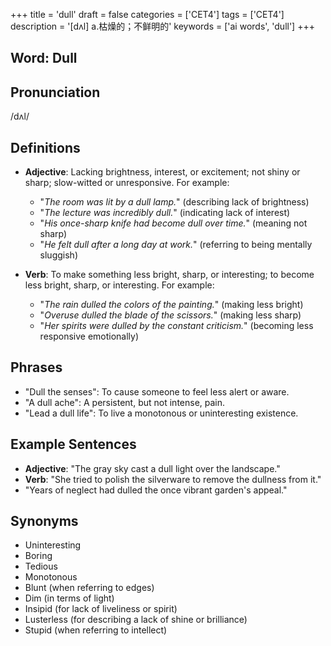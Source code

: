 +++
title = 'dull'
draft = false
categories = ['CET4']
tags = ['CET4']
description = '[dʌl] a.枯燥的；不鲜明的'
keywords = ['ai words', 'dull']
+++

## Word: Dull

## Pronunciation
/dʌl/

## Definitions
- **Adjective**: Lacking brightness, interest, or excitement; not shiny or sharp; slow-witted or unresponsive. For example:
  - "*The room was lit by a dull lamp.*" (describing lack of brightness)
  - "*The lecture was incredibly dull.*" (indicating lack of interest)
  - "*His once-sharp knife had become dull over time.*" (meaning not sharp)
  - "*He felt dull after a long day at work.*" (referring to being mentally sluggish)

- **Verb**: To make something less bright, sharp, or interesting; to become less bright, sharp, or interesting. For example:
  - "*The rain dulled the colors of the painting.*" (making less bright)
  - "*Overuse dulled the blade of the scissors.*" (making less sharp)
  - "*Her spirits were dulled by the constant criticism.*" (becoming less responsive emotionally)

## Phrases
- "Dull the senses": To cause someone to feel less alert or aware.
- "A dull ache": A persistent, but not intense, pain.
- "Lead a dull life": To live a monotonous or uninteresting existence.

## Example Sentences
- **Adjective**: "The gray sky cast a dull light over the landscape."
- **Verb**: "She tried to polish the silverware to remove the dullness from it."
- "Years of neglect had dulled the once vibrant garden's appeal."

## Synonyms
- Uninteresting
- Boring
- Tedious
- Monotonous
- Blunt (when referring to edges)
- Dim (in terms of light)
- Insipid (for lack of liveliness or spirit) 
- Lusterless (for describing a lack of shine or brilliance)
- Stupid (when referring to intellect)

